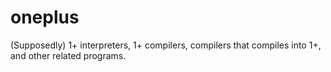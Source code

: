 # oneplus
(Supposedly) 1+ interpreters, 1+ compilers, compilers that compiles into 1+, and other related programs.
